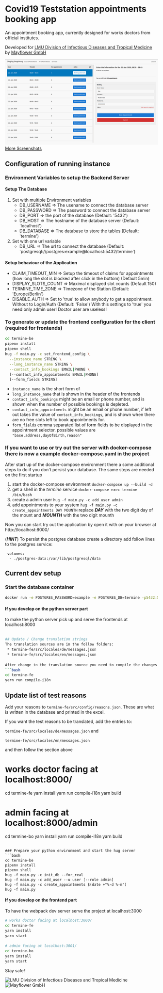 # Covid19 Teststation appointments booking app

An appointment booking app, currently designed for works doctors from official institutes.

Developed for [LMU Division of Infectious Diseases and Tropical Medicine](http://www.klinikum.uni-muenchen.de/Abteilung-fuer-Infektions-und-Tropenmedizin/en/index.html) by [Mayflower GmbH](https://mayflower.de)

<img src=".github/show/booking-app-1.png"/>
<a href="screenshots.md">More Screenshots</a>

## Configuration of running instance

### Environment Variables to setup the Backend Server

#### Setup The Database
1. Set with multiple Environment variables
    * DB_USERNAME => The usename to connect the database server
    * DB_PASSWORD => The password to connect the database server
    * DB_PORT     => the port of the database (Default: '5432')
    * DB_HOST     => The hostname of the database server (Default: 'localhost')
    * DB_DATABASE => The database to store the tables (Default: 'termine')
2. Set with one url variable
    * DB_URL => The url to connect the database (Default: 'postgresql://postgres:example@localhost:5432/termine')

#### Setup behaviour of the Application
* CLAIM_TIMEOUT_MIN   => Setup the timeout of claims for appointments (how long the slot is blocked after click in the bottom) (Default 5min)
* DISPLAY_SLOTS_COUNT => Maximal displayed slot counts (Default 150)
* TERMINE_TIME_ZONE   => Timezone of the Station (Default: 'Europe/Berlin')
* DISABLE_AUTH        => Set to 'true' to allow anybody to get a appointment. Without to Login/Auth (Default: 'False')
                         With this settings to 'true' you need only admin user! Doctor user are useless!

### To generate or update the frontend configuration for the client (required for frontends)

```bash
cd termine-be
pipenv install
pipenv shell
hug -f main.py -c set_frontend_config \
  --instance_name STRING \
  --long_instance_name STRING \
  --contact_info_bookings EMAIL|PHONE \
  [--contact_info_appointments EMAIL|PHONE]
  [--form_fields STRING]
```

* `instance_name` is the short form of 
* `long_instance_name` that is shown in the header of the frontends 
* `contact_info_bookings` might be an email or phone number, and is shown when the number of possible bookings is depleted.
* `contact_info_appointments` might be an email or phone number,
if left out takes the value of `contact_info_bookings`, 
and is shown when there are no free slots left to book appointments for.
* `form_fields` comma separated list of form fields to be displayed in the appointment selector. possible values
are `"base,address,dayOfBirth,reason"`


### If you want to use or try out the server with docker-compose there is now a example docker-compose.yaml in the project

After start up of the docker-compose environment there a some additional steps to do if you don't persist your database.
The same steps are needed on the first startup

1. start the docker-compose environment `docker-compose up --build -d`
1. get a shell in the _termine_ service `docker-compose exec termine /bin/bash`
2. create a admin user `hug -f main.py -c add_user admin`
3. add appointments to your system `hug -f main.py -c create_appointments DAY MOUNTH` 
replace _**DAY**_ with the two digit day of the mount and _**MOUNTH**_ with the two digit mounth 

Now you can start try out the application by open it with on your browser at http://localhost:8000/

(**_HINT_**)
To persist the postgres database create a directory add follow lines to the postgres service:
```
 volumes:
  - ./postgres-data:/var/lib/postgresql/data
```

## Current dev setup

### Start the database container

```bash
docker run -e POSTGRES_PASSWORD=example -e POSTGRES_DB=termine -p5432:5432 postgres:11
```

#### If you develop on the python server part

to make the python server pick up and serve the frontends at localhost:8000

````bash

## Update / Change translation strings
The translation sources are in the follow folders:
 * termine-fe/src/locales/de/messages.json
 * termine-fe/src/locales/en/messages.json

After change in the translation source you need to compile the changes to be applied to the used javascript code.
```bash
cd termine-fe
yarn run compile-i18n
````

## Update list of test reasons

Add your reasons to `termine-fe/src/config/reasons.json`. These are what is written in the database and printed in the excel.

If you want the test reasons to be translated, add the entries to:

`termine-fe/src/locales/de/messages.json` and

`termine-fe/src/locales/en/messages.json`

and then follow the section above

# works doctor facing at localhost:8000/

cd termine-fe
yarn install
yarn run compile-i18n
yarn build

# admin facing at localhost:8000/admin

cd termine-bo
yarn install
yarn run compile-i18n
yarn build

````

### Prepare your python environment and start the hug server
```bash
cd termine-be
pipenv install
pipenv shell
hug -f main.py -c init_db --for_real
hug -f main.py -c add_user --u user [--role admin]
hug -f main.py -c create_appointments $(date +"%-d %-m")
hug -f main.py
````

#### If you develop on the frontend part

To have the webpack dev server serve the project at localhost:3000

```bash
# works doctor facing at localhost:3000/
cd termine-fe
yarn install
yarn start

# admin facing at localhost:3001/
cd termine-bo
yarn install
yarn start

```

Stay safe!

![LMU Division of Infectious Diseases and Tropical Medicine](https://github.com/Public-Health-Informatics-Munich/covid19-teststation-termine/raw/master/Logo-LMU-Abteilung-Infektions-und-Tropenmedizin.png)
![Mayflower GmbH](https://mayflower.de/wp-content/uploads/2014/04/Mayflower-Logo-440.png)
